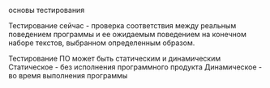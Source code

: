 основы тестирования

Тестирование сейчас - проверка соответствия между реальным поведением программы и ее ожидаемым поведением на конечном наборе текстов, выбранном определенным образом.

Тестирование ПО может быть статическим и динамическим
Статическое - без исполнения программного продукта 
Динамическое - во время выполнения программы
